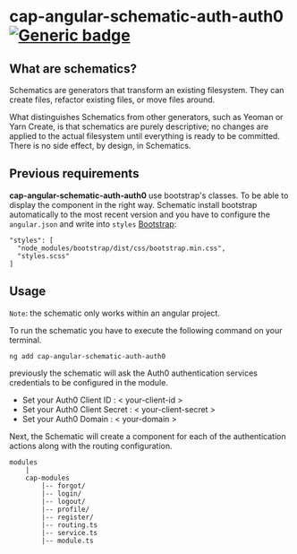 # cap-angular-schematic-auth-auth0 [![Generic badge](https://img.shields.io/badge/CAP-Active-<COLOR>.svg)](https://shields.io/)

## What are schematics?
Schematics are generators that transform an existing filesystem. They can create files, refactor existing files, or move files around.

What distinguishes Schematics from other generators, such as Yeoman or Yarn Create, is that schematics are purely descriptive; no changes are applied to the actual filesystem until everything is ready to be committed. There is no side effect, by design, in Schematics.


## **Previous requirements**
**cap-angular-schematic-auth-auth0** use bootstrap's classes. To be able to display the component in the right way. Schematic install bootstrap automatically to the most recent version and you have to configure the `angular.json` and write into `styles` [Bootstrap](https://getbootstrap.com/docs/4.3/getting-started/download/):

```
"styles": [
  "node_modules/bootstrap/dist/css/bootstrap.min.css",
  "styles.scss"
]
```
 
## **Usage**
`Note`: the schematic only works within an angular project.

To run the schematic you have to execute the following command on your terminal.

```
ng add cap-angular-schematic-auth-auth0
```

previously the schematic will ask the Auth0 authentication services credentials to be configured in the module.

* Set your Auth0 Client ID : < your-client-id >
* Set your Auth0 Client Secret : < your-client-secret >
* Set your Auth0 Domain : < your-domain >

Next, the Schematic will create a component for each of the authentication actions along with the routing configuration.

```
modules
    |
    cap-modules
        |-- forgot/
        |-- login/
        |-- logout/
        |-- profile/
        |-- register/
        |-- routing.ts 
        |-- service.ts
        |-- module.ts
        
```

